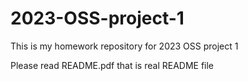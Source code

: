 # 2023-OSS-project-1
This is my homework repository for 2023 OSS project 1

Please read README.pdf that is real README file
